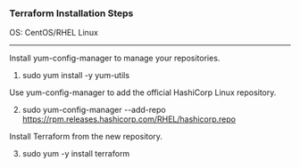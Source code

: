 ### Terraform Installation Steps 

OS: CentOS/RHEL Linux

*******

Install yum-config-manager to manage your repositories.
1. sudo yum install -y yum-utils

Use yum-config-manager to add the official HashiCorp Linux repository.

2. sudo yum-config-manager --add-repo https://rpm.releases.hashicorp.com/RHEL/hashicorp.repo

Install Terraform from the new repository.

3. sudo yum -y install terraform